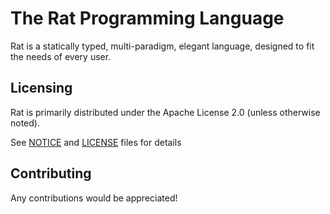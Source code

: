 # The Rat Programming Language
Rat is a statically typed, multi-paradigm, elegant language, designed to fit the needs of every user.

## Licensing

Rat is primarily distributed under the Apache License 2.0 (unless otherwise noted).

See [NOTICE](./NOTICE) and [LICENSE](./LICENSE) files for details

## Contributing

Any contributions would be appreciated!
